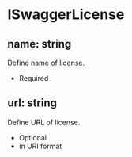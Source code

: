 # ISwaggerLicense

## name: string
Define name of license.
- Required

## url: string
Define URL of license.
- Optional
- in URI format